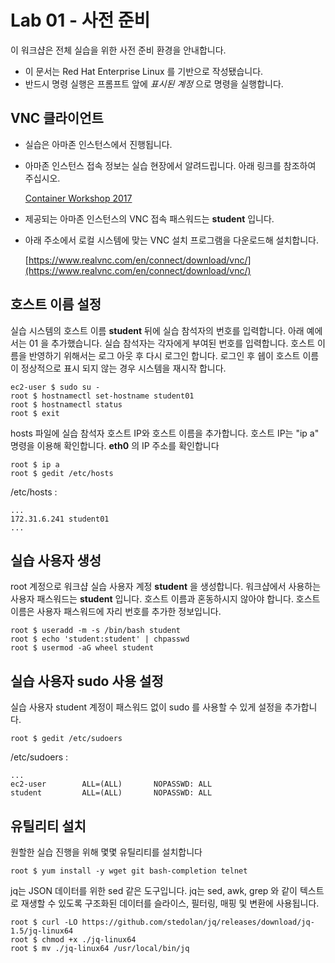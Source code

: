 Lab 01 - 사전 준비 
===

이 워크샵은 전체 실습을 위한 사전 준비 환경을 안내합니다. 

* 이 문서는 Red Hat Enterprise Linux 를 기반으로 작성됐습니다.
* 반드시 명령 실행은 프롬프트 앞에 *표시된 계정* 으로 명령을 실행합니다.  


## VNC 클라이언트

* 실습은 아마존 인스턴스에서 진행됩니다. 
* 아마존 인스턴스 접속 정보는 실습 현장에서 알려드립니다. 아래 링크를 참조하여 주십시오.

    [Container Workshop 2017](https://docs.google.com/spreadsheets/d/1ptFys3dCTHiFYZxrcshd7XuoSzLxrsxmwQCtZ91Kr74/edit?usp=sharing)
* 제공되는 아마존 인스턴스의 VNC 접속 패스워드는 **student** 입니다. 
* 아래 주소에서 로컬 시스템에 맞는 VNC 설치 프로그램을 다운로드해 설치합니다. 

    [https://www.realvnc.com/en/connect/download/vnc/](https://www.realvnc.com/en/connect/download/vnc/)


## 호스트 이름 설정

실습 시스템의 호스트 이름 **student** 뒤에 실습 참석자의 번호를 입력합니다. 
아래 예에서는 01 을 추가했습니다. 
실습 참석자는 각자에게 부여된 번호를 입력합니다. 
호스트 이름을 반영하기 위해서는 로그 아웃 후 다시 로그인 합니다.
로그인 후 쉡이 호스트 이름이 정상적으로 표시 되지 않는 경우 시스템을 재시작 합니다.

```
ec2-user $ sudo su -
root $ hostnamectl set-hostname student01
root $ hostnamectl status
root $ exit
```

hosts 파일에 실습 참석자 호스트 IP와 호스트 이름을 추가합니다. 
호스트 IP는 "ip a" 명령을 이용해 확인합니다. 
**eth0** 의 IP 주소를 확인합니다
```
root $ ip a
root $ gedit /etc/hosts
```
/etc/hosts :
```
...
172.31.6.241 student01
...
```

## 실습 사용자 생성

root 계정으로 워크샵 실습 사용자 계정 **student** 을 생성합니다. 
워크샵에서 사용하는 사용자 패스워드는 **student** 입니다. 호스트 이름과 혼동하시지 않아야 합니다.
호스트 이름은 사용자 패스워드에 자리 번호를 추가한 정보입니다. 

```
root $ useradd -m -s /bin/bash student
root $ echo 'student:student' | chpasswd
root $ usermod -aG wheel student
``` 

## 실습 사용자 sudo 사용 설정
실습 사용자 student 계정이 패스워드 없이 sudo 를 사용할 수 있게 설정을 추가합니다.

```
root $ gedit /etc/sudoers
```

/etc/sudoers :

```
...
ec2-user        ALL=(ALL)       NOPASSWD: ALL
student         ALL=(ALL)       NOPASSWD: ALL
```

## 유틸리티 설치

원할한 실습 진행을 위해 몇몇 유틸리티를 설치합니다

```
root $ yum install -y wget git bash-completion telnet 
```
jq는 JSON 데이터를 위한 sed 같은 도구입니다. 
jq는 sed, awk, grep 와 같이 텍스트로 재생할 수 있도록 구조화된 
데이터를 슬라이스, 필터링, 매핑 및 변환에 사용됩니다.


```
root $ curl -LO https://github.com/stedolan/jq/releases/download/jq-1.5/jq-linux64
root $ chmod +x ./jq-linux64
root $ mv ./jq-linux64 /usr/local/bin/jq
```

 